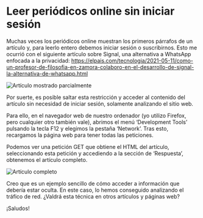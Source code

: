 # Leer periódicos online sin iniciar sesión

Muchas veces los periódicos online muestran los primeros párrafos de un artículo y, para leerlo entero debemos iniciar sesión o suscribirnos. Esto me ocurrió con el siguiente artículo sobre Signal, una alternativa a WhatsApp enfocada a la privacidad: https://elpais.com/tecnologia/2021-05-11/como-un-profesor-de-filosofia-en-zamora-colaboro-en-el-desarrollo-de-signal-la-alternativa-de-whatsapp.html

![Artículo mostrado parcialmente](https://raw.githubusercontent.com/CarlosAMolina/carlosamolina.github.io-resources/master/blog/2021-05-15-leer-periodicos-online-sin-iniciar-sesion/article-login.png)

Por suerte, es posible saltar esta restricción y acceder al contenido del artículo sin necesidad de iniciar sesión, solamente analizando el sitio web.

Para ello, en el navegador web de nuestro ordenador (yo utilizo Firefox, pero cualquier otro también vale), abrimos el menú ‘Development Tools’ pulsando la tecla F12 y elegimos la pestaña ‘Network’.  Tras esto, recargamos la página web para tener todas las peticiones.

Podemos ver una petición GET que obtiene el HTML del artículo, seleccionando esta petición y accediendo a la sección de ‘Respuesta’, obtenemos el artículo completo.

![Artículo completo](https://raw.githubusercontent.com/CarlosAMolina/carlosamolina.github.io-resources/master/blog/2021-05-15-leer-periodicos-online-sin-iniciar-sesion/article-full.png)

Creo que es un ejemplo sencillo de cómo acceder a información que debería estar oculta. En este caso, lo hemos conseguido analizando el tráfico de red. ¿Valdrá esta técnica en otros artículos y páginas web?

¡Saludos!
